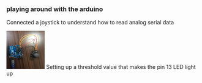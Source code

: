 ### playing around with the arduino

Connected a joystick to understand how to read analog serial data 

<img src="https://github.com/deveshdatwani/arduino/blob/main/images/joystick.jpeg" width="100" height="100">
Setting up a threshold value that makes the pin 13 LED light up 

